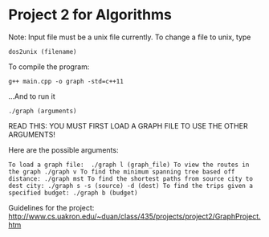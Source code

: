 # Project 2 for Algorithms

Note: Input file must be a unix file currently. To change a file
to unix, type 

`dos2unix (filename)`

To compile the program:

`g++ main.cpp -o graph -std=c++11` 

...And to run it

`./graph (arguments)`

READ THIS: YOU MUST FIRST LOAD A GRAPH FILE TO USE THE OTHER ARGUMENTS!

Here are the possible arguments:

`
To load a graph file: 
  ./graph l (graph_file)
To view the routes in the graph
  ./graph v
To find the minimum spanning tree based off distance:
  ./graph mst
To find the shortest paths from source city to dest city:
  ./graph s -s (source) -d (dest)
To find the trips given a specified budget:
  ./graph b (budget)
`

Guidelines for the project:
http://www.cs.uakron.edu/~duan/class/435/projects/project2/GraphProject.htm
